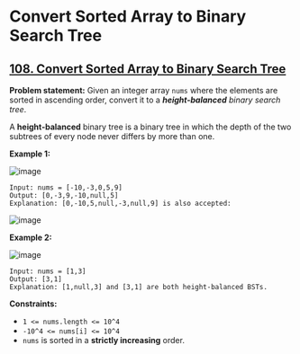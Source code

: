 # Convert Sorted Array to Binary Search Tree

## [108. Convert Sorted Array to Binary Search Tree](https://leetcode.com/problems/convert-sorted-array-to-binary-search-tree/)

**Problem statement:**
Given an integer array `nums` where the elements are sorted in ascending order, convert it to a _**height-balanced** binary search tree_.

A **height-balanced** binary tree is a binary tree in which the depth of the two subtrees of every node never differs by more than one.
 
**Example 1:**

![image](https://user-images.githubusercontent.com/20440403/176491895-c6f7d735-ed31-456d-9f0b-7d9ab11d3a41.png)

```
Input: nums = [-10,-3,0,5,9]
Output: [0,-3,9,-10,null,5]
Explanation: [0,-10,5,null,-3,null,9] is also accepted:
```

![image](https://user-images.githubusercontent.com/20440403/176491957-889de90b-d970-45dd-b674-49316dbe9b47.png)

**Example 2:**

![image](https://user-images.githubusercontent.com/20440403/176492089-94b9a59d-331f-4562-bc54-a39a9a58f117.png)

```
Input: nums = [1,3]
Output: [3,1]
Explanation: [1,null,3] and [3,1] are both height-balanced BSTs.
```

**Constraints:**

* `1 <= nums.length <= 10^4`
* `-10^4 <= nums[i] <= 10^4`
* `nums` is sorted in a **strictly increasing** order.
